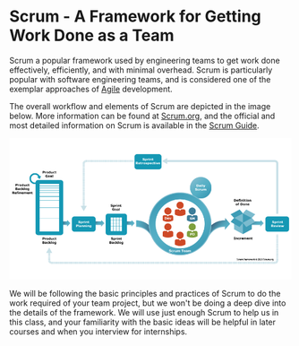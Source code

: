 # Scrum - A Framework for Getting Work Done as a Team

Scrum a popular framework used by engineering teams to get work done
effectively, efficiently, and with minimal overhead. Scrum is particularly
popular with software engineering teams, and is considered one of the exemplar
approaches of [Agile](https://en.wikipedia.org/wiki/Agile_software_development)
development.

The overall workflow and elements of Scrum are depicted in the image below. More
information can be found at
[Scrum.org](https://www.scrum.org/learning-series/what-is-scrum), and the
official and most detailed information on Scrum is available in the [Scrum
Guide](https://scrumguides.org/scrum-guide.html).

![](img/scrum.png)

We will be following the basic principles and practices of Scrum to do the work
required of your team project, but we won't be doing a deep dive into the
details of the framework. We will use just enough Scrum to help us in this
class, and your familiarity with the basic ideas will be helpful in later
courses and when you interview for internships.

